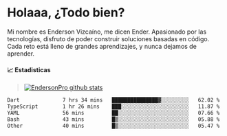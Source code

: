 
# Holaaa, ¿Todo bien?

Mi nombre es Enderson Vizcaíno, me dicen Ender. Apasionado por las tecnologías, disfruto de poder construir soluciones basadas en código. Cada reto está lleno de grandes aprendizajes, y nunca dejamos de aprender. 

#### :chart_with_upwards_trend: Estadisticas
> [![EndersonPro github stats](https://github-readme-stats.vercel.app/api?username=endersonpro&theme=vue-dark&show_icons=true)](https://github.com/anuraghazra/github-readme-stats) 


<!--START_SECTION:waka-->

```txt
Dart              7 hrs 34 mins   ███████████████▓░░░░░░░░░   62.02 %
TypeScript        1 hr 26 mins    ███░░░░░░░░░░░░░░░░░░░░░░   11.87 %
YAML              56 mins         ██░░░░░░░░░░░░░░░░░░░░░░░   07.66 %
Bash              43 mins         █▒░░░░░░░░░░░░░░░░░░░░░░░   05.88 %
Other             40 mins         █▒░░░░░░░░░░░░░░░░░░░░░░░   05.47 %
```

<!--END_SECTION:waka-->

[website]: https://endersonpro.github.io/portfolio/
[twitter]: https://twitter.com/endersonj_
[youtube]: https://youtube.com/ByEnderson
[instagram]: https://instagram.com/endersonvizc
[linkedin]: https://www.linkedin.com/in/enderson-vizcaino-2aa927175/
